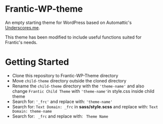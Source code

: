 Frantic-WP-theme
================

An empty starting theme for WordPress based on Automattic's [Underscores.me](http://underscores.me/).

This theme has been modified to include useful functions suited for Frantic's needs.

Getting Started
===============

* Clone this repository to Frantic-WP-Theme directory
* Move `child-theme` directory outside the cloned directory
* Rename the `child-theme` directory with the `'theme-name'` and also change `Frantic Child Theme` with `'theme-name'`in style.css inside child theme 
* Search for: `'_frc'` and replace with: `'theme-name'`
* Search for: `Text Domain: _frc` in **sass/style.scss** and replace with: `Text Domain: theme-name`
* Search for: ` _frc` and replace with: ` Theme Name`
